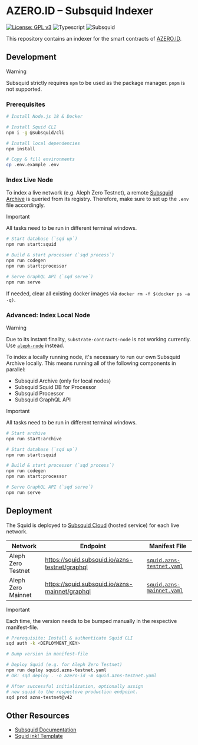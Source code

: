 # AZERO.ID – Subsquid Indexer

[![License: GPL v3](https://img.shields.io/badge/License-GPLv3-blue.svg)](https://www.gnu.org/licenses/gpl-3.0)
![Typescript](https://img.shields.io/badge/Typescript-blue)
![Subsquid](https://img.shields.io/badge/Subsquid-pink)

This repository contains an indexer for the smart contracts of [AZERO.ID](https://azero.id).

## Development

> [!WARNING]  
> Subsquid strictly requires `npm` to be used as the package manager. `pnpm` is not supported.

### Prerequisites

```bash
# Install Node.js 18 & Docker

# Install Squid CLI
npm i -g @subsquid/cli

# Install local dependencies
npm install

# Copy & fill environments
cp .env.example .env
```

### Index Live Node

To index a live network (e.g. Aleph Zero Testnet), a remote [Subsquid Archive](https://docs.subsquid.io/archives/overview/) is queried from its registry. Therefore, make sure to set up the `.env` file accordingly.

> [!IMPORTANT]  
> All tasks need to be run in different terminal windows.

```bash
# Start database (`sqd up`)
npm run start:squid

# Build & start processor (`sqd process`)
npm run codegen
npm run start:processor

# Serve GraphQL API (`sqd serve`)
npm run serve
```

If needed, clear all existing docker images via `docker rm -f $(docker ps -a -q)`.

### Advanced: Index Local Node

> [!WARNING]  
> Due to its instant finality, `substrate-contracts-node` is not working currently. Use [`aleph-node`](https://github.com/aleph-zero-foundation/aleph-node) instead.

To index a locally running node, it's necessary to run our own Subsquid Archive locally. This means running all of the following components in parallel:

- Subsquid Archive (only for local nodes)
- Subsquid Squid DB for Processor
- Subsquid Processor
- Subsquid GraphQL API

> [!IMPORTANT]  
> All tasks need to be run in different terminal windows.

```bash
# Start archive
npm run start:archive

# Start database (`sqd up`)
npm run start:squid

# Build & start processor (`sqd process`)
npm run codegen
npm run start:processor

# Serve GraphQL API (`sqd serve`)
npm run serve
```

## Deployment

The Squid is deployed to [Subsquid Cloud](https://app.subsquid.io/) (hosted service) for each live network.

| Network            | Endpoint                                       | Manifest File                                          |
| ------------------ | ---------------------------------------------- | ------------------------------------------------------ |
| Aleph Zero Testnet | https://squid.subsquid.io/azns-testnet/graphql | [`squid.azns-testnet.yaml`](./squid.azns-testnet.yaml) |
| Aleph Zero Mainnet | https://squid.subsquid.io/azns-mainnet/graphql | [`squid.azns-mainnet.yaml`](./squid.azns-mainnet.yaml) |

> [!IMPORTANT]  
> Each time, the version needs to be bumped manually in the respective manifest-file.

```bash
# Prerequisite: Install & authenticate Squid CLI
sqd auth -k <DEPLOYMENT_KEY>

# Bump version in manifest-file

# Deploy Squid (e.g. for Aleph Zero Testnet)
npm run deploy squid.azns-testnet.yaml
# OR: sqd deploy . -o azero-id -m squid.azns-testnet.yaml

# After successful initialization, optionally assign
# new squid to the respectove production endpoint.
sqd prod azns-testnet@v42
```

## Other Resources

- [Subsquid Documentation](https://docs.subsquid.io/)
- [Squid ink! Template](https://github.com/subsquid-labs/squid-ink-template)
